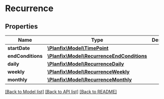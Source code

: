 # Recurrence

## Properties
Name | Type | Description | Notes
------------ | ------------- | ------------- | -------------
**startDate** | [**\Planfix\Model\TimePoint**](TimePoint.md) |  | [optional] 
**endConditions** | [**\Planfix\Model\RecurrenceEndConditions**](RecurrenceEndConditions.md) |  | [optional] 
**daily** | [**\Planfix\Model\RecurrenceDaily**](RecurrenceDaily.md) |  | [optional] 
**weekly** | [**\Planfix\Model\RecurrenceWeekly**](RecurrenceWeekly.md) |  | [optional] 
**monthly** | [**\Planfix\Model\RecurrenceMonthly**](RecurrenceMonthly.md) |  | [optional] 

[[Back to Model list]](../../README.md#documentation-for-models) [[Back to API list]](../../README.md#documentation-for-api-endpoints) [[Back to README]](../../README.md)

